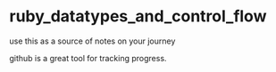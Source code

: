 # ruby_datatypes_and_control_flow

use this as a source of notes on your journey

github is a great tool for tracking progress.
